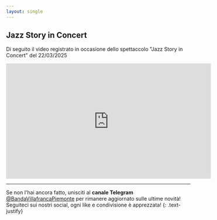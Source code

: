 ```yaml
---
layout: single
---
```


## Jazz Story in Concert

Di seguito il video registrato in occasione dello spettaccolo "Jazz Story in Concert" del 22/03/2025

<iframe width="560" height="315" src="https://youtu.be/0n2OVRPegVs" frameborder="0" allowfullscreen></iframe>


---

Se non l'hai ancora fatto, unisciti al **canale Telegram** [@BandaVillafrancaPiemonte](https://t.me/BandaVillafrancaPiemonte) per rimanere aggiornato sulle ultime novità! Seguiteci sui nostri social, ogni like e condivisione è apprezzata!
{: .text-justify}
